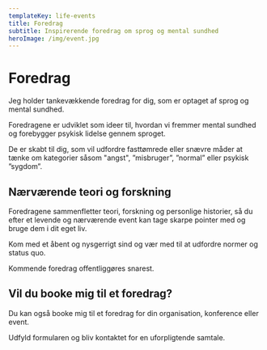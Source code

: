 ```yaml
---
templateKey: life-events
title: Foredrag
subtitle: Inspirerende foredrag om sprog og mental sundhed
heroImage: /img/event.jpg
---
```

# Foredrag

Jeg holder tankevækkende foredrag for dig, som er optaget af sprog og mental sundhed. 

Foredragene er udviklet som ideer til, hvordan vi fremmer mental sundhed og forebygger psykisk lidelse gennem sproget.

De er skabt til dig, som vil udfordre fasttømrede eller snævre måder at tænke om kategorier såsom "angst", ”misbruger”, ”normal” eller psykisk ”sygdom”. 

## Nærværende teori og forskning

Foredragene sammenfletter teori, forskning og personlige historier, så du efter et levende og nærværende event kan tage skarpe pointer med og bruge dem i dit eget liv. 

Kom med et åbent og nysgerrigt sind og vær med til at udfordre normer og status quo. 

Kommende foredrag offentliggøres snarest. 

## Vil du booke mig til et foredrag?

Du kan også booke mig til et foredrag for din organisation, konference eller event. 

Udfyld formularen og bliv kontaktet for en uforpligtende samtale.
